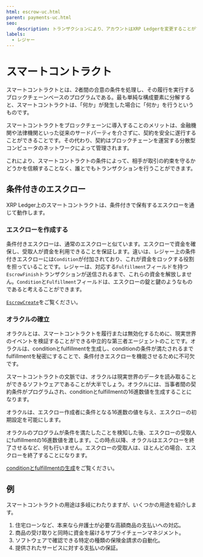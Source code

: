 ```yaml
---
html: escrow-uc.html
parent: payments-uc.html
seo:
    description: トランザクションにより、アカウントはXRP Ledgerを変更することができます。
labels:
  - レジャー
---
```

# スマートコントラクト

スマートコントラクトとは、2者間の合意の条件を処理し、その履行を実行するブロックチェーンベースのプログラムである。最も単純な構成要素に分解すると、スマートコントラクトは、「何か」が発生した場合に「何か」を行うというものです。

スマートコントラクトをブロックチェーンに導入することのメリットは、金融機関や法律機関といった従来のサードパーティを介さずに、契約を安全に遂行することができることです。その代わり、契約はブロックチェーンを運営する分散型コンピュータのネットワークによって管理されます。

これにより、スマートコントラクトの条件によって、相手が取引の約束を守るかどうかを信頼することなく、誰とでもトランザクションを行うことができます。


## 条件付きのエスクロー

XRP Ledger上のスマートコントラクトは、条件付きで保有するエスクローを通じて動作します。


### エスクローを作成する

条件付きエスクローは、通常のエスクローと似ています。エスクローで資金を確保し、受取人が資金を利用できることを保証します。違いは、レジャー上の条件付きエスクローには`Condition`が付加されており、これが資金をロックする役割を担っていることです。レジャーは、対応する`Fulfillment`フィールドを持つ`EscrowFinish`トランザクションが送信されるまで、これらの資金を解放しません。`Condition`と`Fulfillment`フィールドは、エスクローの錠と鍵のようなものであると考えることができます。

[`EscrowCreate`](../../references/protocol/transactions/types/escrowcreate.md)をご覧ください。


### オラクルの確立

オラクルとは、スマートコントラクトを履行または無効化するために、現実世界のイベントを検証することができる中立的な第三者エージェントのことです。オラクルは、conditionとfulfillmentを生成し、conditionの条件が満たされるまでfulfillmentを秘密にすることで、条件付きエスクローを機能させるために不可欠です。

スマートコントラクトの文脈では、オラクルは現実世界のデータを読み取ることができるソフトウェアであることが大半でしょう。オラクルには、当事者間の契約条件がプログラムされ、conditionとfulfillmentの16進数値を生成することになります。

オラクルは、エスクロー作成者に条件となる16進数の値を与え、エスクローの初期設定を可能にします。

オラクルのプログラムが条件を満たしたことを検知した後、エスクローの受取人にfulfillmentの16進数値を渡します。この時点以降、オラクルはエスクローを終了させるなど、何も行いません。エスクローの受取人は、ほとんどの場合、エスクローを終了することになります。

[conditionとfulfillmentの生成](../../tutorials/use-specialized-payment-types/use-escrows/send-a-conditionally-held-escrow.md#1-generate-condition-and-fulfillment)をご覧ください。

## 例

スマートコントラクトの用途は多岐にわたりますが、いくつかの用途を紹介します。

1. 住宅ローンなど、本来なら弁護士が必要な高額商品の支払いへの対応。
2. 商品の受け取りと同時に資金を届けるサプライチェーンマネジメント。
3. ソフトウェアで確認できる特定の種類の保険金請求の自動化。
4. 提供されたサービスに対する支払いの保証。

